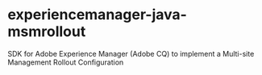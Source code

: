 experiencemanager-java-msmrollout
=================================

SDK for Adobe Experience Manager (Adobe CQ) to implement a Multi-site Management Rollout Configuration
